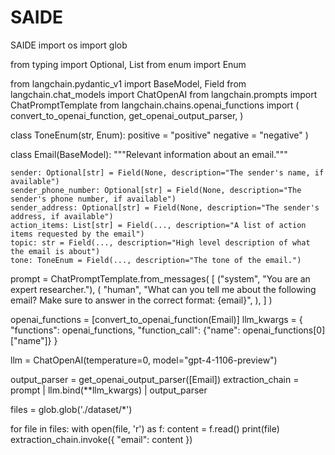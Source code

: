 # SAIDE
SAIDE
import os
import glob

from typing import Optional, List
from enum import Enum

from langchain.pydantic_v1 import BaseModel, Field
from langchain.chat_models import ChatOpenAI
from langchain.prompts import ChatPromptTemplate
from langchain.chains.openai_functions import (
    convert_to_openai_function,
    get_openai_output_parser,
)

class ToneEnum(str, Enum):
    positive = "positive"
    negative = "negative"
)

class Email(BaseModel):
    """Relevant information about an email."""

    sender: Optional[str] = Field(None, description="The sender's name, if available")
    sender_phone_number: Optional[str] = Field(None, description="The sender's phone number, if available")
    sender_address: Optional[str] = Field(None, description="The sender's address, if available")
    action_items: List[str] = Field(..., description="A list of action items requested by the email")
    topic: str = Field(..., description="High level description of what the email is about")
    tone: ToneEnum = Field(..., description="The tone of the email.")
    

prompt = ChatPromptTemplate.from_messages(
    [
        ("system", "You are an expert researcher."),
        (
            "human",
            "What can you tell me about the following email? Make sure to answer in the correct format: {email}",
        ),
    ]
)

openai_functions = [convert_to_openai_function(Email)]
llm_kwargs = {
    "functions": openai_functions,
    "function_call": {"name": openai_functions[0]["name"]}
}

llm = ChatOpenAI(temperature=0, model="gpt-4-1106-preview")

output_parser = get_openai_output_parser([Email])
extraction_chain = prompt | llm.bind(**llm_kwargs) | output_parser

files = glob.glob('./dataset/*')

for file in files:
    with open(file, 'r') as f:
        content = f.read()
        print(file)
        extraction_chain.invoke({
            "email": content
        })
